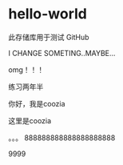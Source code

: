 # hello-world

此存储库用于测试 GitHub

I CHANGE SOMETING..MAYBE...

omg！！！

练习两年半

你好，我是coozia

这里是coozia

。。。
888888888888888888888

9999
